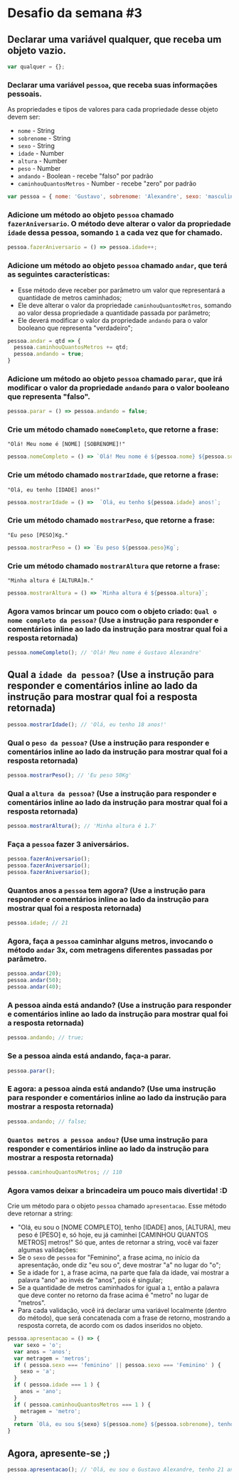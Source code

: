 # Desafio da semana #3

## Declarar uma variável qualquer, que receba um objeto vazio.
```js
var qualquer = {};
```

### Declarar uma variável `pessoa`, que receba suas informações pessoais.
As propriedades e tipos de valores para cada propriedade desse objeto devem ser:
- `nome` - String
- `sobrenome` - String
- `sexo` - String
- `idade` - Number
- `altura` - Number
- `peso` - Number
- `andando` - Boolean - recebe "falso" por padrão
- `caminhouQuantosMetros` - Number - recebe "zero" por padrão
```js
var pessoa = { nome: 'Gustavo', sobrenome: 'Alexandre', sexo: 'masculino', idade: 18, altura: 1.7, peso: 50, andando: false, caminhouQuantosMetros: 0};
```

### Adicione um método ao objeto `pessoa` chamado `fazerAniversario`. O método deve alterar o valor da propriedade `idade` dessa pessoa, somando `1` a cada vez que for chamado.
```js
pessoa.fazerAniversario = () => pessoa.idade++;
```

### Adicione um método ao objeto `pessoa` chamado `andar`, que terá as seguintes características:
- Esse método deve receber por parâmetro um valor que representará a quantidade
de metros caminhados;
- Ele deve alterar o valor da propriedade `caminhouQuantosMetros`, somando ao
valor dessa propriedade a quantidade passada por parâmetro;
- Ele deverá modificar o valor da propriedade `andando` para o valor
booleano que representa "verdadeiro";
```js
pessoa.andar = qtd => {
  pessoa.caminhouQuantosMetros += qtd;
  pessoa.andando = true;
}
```

### Adicione um método ao objeto `pessoa` chamado `parar`, que irá modificar o valor da propriedade `andando` para o valor booleano que representa "falso".
```js
pessoa.parar = () => pessoa.andando = false;
```

### Crie um método chamado `nomeCompleto`, que retorne a frase:
`"Olá! Meu nome é [NOME] [SOBRENOME]!"`
```js
pessoa.nomeCompleto = () => `Olá! Meu nome é ${pessoa.nome} ${pessoa.sobrenome}`;
```

### Crie um método chamado `mostrarIdade`, que retorne a frase:
`"Olá, eu tenho [IDADE] anos!"`
```js
pessoa.mostrarIdade = () =>  `Olá, eu tenho ${pessoa.idade} anos!`;
```

### Crie um método chamado `mostrarPeso`, que retorne a frase:
`"Eu peso [PESO]Kg."`
```js
pessoa.mostrarPeso = () => `Eu peso ${pessoa.peso}Kg`;
```

### Crie um método chamado `mostrarAltura` que retorne a frase:
`"Minha altura é [ALTURA]m."`
```js
pessoa.mostrarAltura = () => `Minha altura é ${pessoa.altura}`;
```

### Agora vamos brincar um pouco com o objeto criado: `Qual o nome completo da pessoa?` (Use a instrução para responder e comentários inline ao lado da instrução para mostrar qual foi a resposta retornada)
```js
pessoa.nomeCompleto(); // 'Olá! Meu nome é Gustavo Alexandre'
```

## Qual a `idade da pessoa?` (Use a instrução para responder e comentários inline ao lado da instrução para mostrar qual foi a resposta retornada)
```js
pessoa.mostrarIdade(); // 'Olá, eu tenho 18 anos!'
```

### Qual o `peso da pessoa?` (Use a instrução para responder e comentários inline ao lado da instrução para mostrar qual foi a resposta retornada)
```js
pessoa.mostrarPeso(); // 'Eu peso 50Kg'
```

### Qual a `altura da pessoa?` (Use a instrução para responder e comentários inline ao lado da instrução para mostrar qual foi a resposta retornada)
```js
pessoa.mostrarAltura(); // 'Minha altura é 1.7'
```

### Faça a `pessoa` fazer 3 aniversários.
```js
pessoa.fazerAniversario();
pessoa.fazerAniversario();
pessoa.fazerAniversario();
```

### Quantos anos a `pessoa` tem agora? (Use a instrução para responder e comentários inline ao lado da instrução para mostrar qual foi a resposta retornada)
```js
pessoa.idade; // 21
```

### Agora, faça a `pessoa` caminhar alguns metros, invocando o método `andar` 3x, com metragens diferentes passadas por parâmetro.
```js
pessoa.andar(20);
pessoa.andar(50);
pessoa.andar(40);
```

### A pessoa ainda está andando? (Use a instrução para responder e comentários inline ao lado da instrução para mostrar qual foi a resposta retornada)
```js
pessoa.andando; // true;
```

### Se a pessoa ainda está andando, faça-a parar.
```js
pessoa.parar();
```

### E agora: a pessoa ainda está andando? (Use uma instrução para responder e comentários inline ao lado da instrução para mostrar a resposta retornada)
```js
pessoa.andando; // false;
```

### `Quantos metros a pessoa andou?` (Use uma instrução para responder e comentários inline ao lado da instrução para mostrar a resposta retornada)
```js
pessoa.caminhouQuantosMetros; // 110
```

### Agora vamos deixar a brincadeira um pouco mais divertida! :D
Crie um método para o objeto `pessoa` chamado `apresentacao`. Esse método deve
retornar a string:
- "Olá, eu sou o [NOME COMPLETO], tenho [IDADE] anos, [ALTURA], meu peso é [PESO] e, só hoje, eu já caminhei [CAMINHOU QUANTOS METROS] metros!"
Só que, antes de retornar a string, você vai fazer algumas validações:
- Se o `sexo` de `pessoa` for "Feminino", a frase acima, no início da
apresentação, onde diz "eu sou o", deve mostrar "a" no lugar do "o";
- Se a idade for `1`, a frase acima, na parte que fala da idade, vai mostrar a
palavra "ano" ao invés de "anos", pois é singular;
- Se a quantidade de metros caminhados for igual a `1`, então a palavra que
deve conter no retorno da frase acima é "metro" no lugar de "metros".
- Para cada validação, você irá declarar uma variável localmente (dentro do
método), que será concatenada com a frase de retorno, mostrando a resposta
correta, de acordo com os dados inseridos no objeto.
```js
pessoa.apresentacao = () => {
  var sexo = 'o';
  var anos = 'anos';
  var metragem = 'metros';
  if ( pessoa.sexo === 'feminino' || pessoa.sexo === 'Feminino' ) {
    sexo = 'a';
  }
  if ( pessoa.idade === 1 ) {
    anos = 'ano';
  }
  if ( pessoa.caminhouQuantosMetros === 1 ) {
    metragem = 'metro';
  }
  return `Olá, eu sou ${sexo} ${pessoa.nome} ${pessoa.sobrenome}, tenho ${pessoa.idade} ${anos}, ${pessoa.altura}, meu peso é ${pessoa.peso} e, só hoje, eu já caminhei ${pessoa.caminhouQuantosMetros} ${metragem}!`
}
```

## Agora, apresente-se ;)
```js
pessoa.apresentacao(); // 'Olá, eu sou o Gustavo Alexandre, tenho 21 anos, 1.7, meu peso é 50 e, só hoje, eu já caminhei 110 metros!'
```